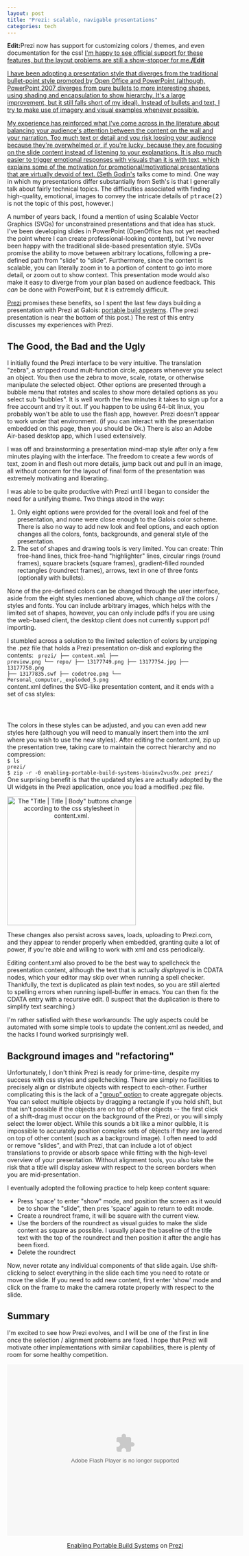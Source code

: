```yaml
--- 
layout: post
title: "Prezi: scalable, navigable presentations"
categories: tech
---
```

<strong>Edit:</strong>Prezi now has support for customizing colors / themes, and even documentation for the css! <a href="http://prezi.com/learn/color-wizard/?utm_source=MadMimi&utm_medium=email&utm_content=Holiday+features:+colors+and+fonts,+drag+and+drop&utm_campaign=Introducing+Colors,+Fonts,+and+Snap&utm_term=customize"> I'm happy to see official support for these features, but the layout problems are still a show-stopper for me.<strong>/Edit</strong>

I have been adopting a presentation style that diverges from the traditional bullet-point style promoted by Open Office and PowerPoint (although, PowerPoint 2007 diverges from pure bullets to more interesting shapes, using shading and encapsulation to show hierarchy.  It's a large improvement, but it still falls short of my ideal).  Instead of bullets and text, I try to make use of imagery and visual examples whenever possible.

My experience has reinforced what I've come across in the literature about balancing your audience's attention between the content on the wall and your narration.  Too much text or detail and you risk loosing your audience because they're overwhelmed or, if you're lucky, because they are focusing on the slide content instead of listening to your explanations.  It is also much easier to trigger emotional responses with visuals than it is with text, which explains some of the motivation for promotional/motivational presentations that are virtually devoid of text.  (<a href="http://www.sethgodin.com/">Seth Godin's</a> talks come to mind.  One way in which my presentations differ substantially from Seth's is that I generally talk about fairly technical topics.  The difficulties associated with finding high-quality, emotional, images to convey the intricate details of <tt>ptrace(2)</tt> is not the topic of this post, however.) 

A number of years back, I found a mention of using Scalable Vector Graphics (SVGs) for unconstrained presentations and that idea has stuck.  I've been developing slides in PowerPoint (OpenOffice has not yet reached the point where I can create professional-looking content), but I've never been happy with the traditional slide-based presentation style.  SVGs promise the ability to move between arbitrary locations, following a pre-defined path from "slide" to "slide".  Furthermore, since the content is scalable, you can literally zoom in to a portion of content to go into more detail, or zoom out to show context.  This presentation mode would also make it easy to diverge from your plan based on audience feedback.  This <em>can</em> be done with PowerPoint, but it is extremely difficult. 

<a href="http://prezi.com">Prezi</a> promises these benefits, so I spent the last few days building a presentation with Prezi at Galois: <a href="http://www.galois.com/blog/2010/09/30/tech-talk-enabling-portable-build-systems/">portable build systems</a>.  (The prezi presentation is near the bottom of this post.)  The rest of this entry discusses my experiences with Prezi.

## The Good, the Bad and the Ugly

I initially found the Prezi interface to be very intuitive.  The translation "zebra", a stripped round mult-function circle, appears whenever you select an object.  You then use the zebra to move, scale, rotate, or otherwise manipulate the selected object.  Other options are presented through a bubble menu that rotates and scales to show more detailed options as you select sub "bubbles".  It is well worth the few minutes it takes to sign up for a free account and try it out.  If you happen to be using 64-bit linux, you probably won't be able to use the flash app, however.  Prezi doesn't appear to work under that environment.  (if you can interact with the presentation embedded on this page, then you should be Ok.)  There is also an Adobe Air-based desktop app, which I used extensively.

I was off and brainstorming a presentation mind-map style after only a few minutes playing with the interface.  The freedom to create a few words of text, zoom in and flesh out more details, jump back out and pull in an image, all without concern for the layout of final form of the presentation was extremely motivating and liberating.  

I was able to be quite productive with Prezi until I began to consider the need for a unifying theme.  Two things stood in the way: 
<ol>
<li>Only eight options were provided for the overall look and feel of the presentation, and none were close enough to the Galois color scheme. There is also no way to add new look and feel options, and each option changes all the colors, fonts, backgrounds, and general style of the presentation.</li>
<li>The set of shapes and drawing tools is very limited. You can create: Thin free-hand lines, thick free-hand "highlighter" lines, circular rings (round frames), square brackets (square frames), gradient-filled rounded rectangles (roundrect frames), arrows, text in one of three fonts (optionally with bullets).
</ol>
None of the pre-defined colors can be changed through the user interface, aside from the eight styles mentioned above, which change <em>all</em> the colors / styles and fonts.  You can include arbitrary images, which helps with the limited set of shapes, however, you can only include pdfs if you are using the web-based client, the desktop client does not currently support pdf importing.

I stumbled across a solution to the limited selection of colors by unzipping the .pez file that holds a Prezi presentation on-disk and exploring the contents:
<code lang="bash">
prezi/
├── content.xml
├── preview.png
└── repo/
    ├── 13177749.png
    ├── 13177754.jpg
    ├── 13177758.png
    ├── 13177835.swf
    ├── codetree.png
    └── Personal_computer,_exploded_5.png
</code>
content.xml defines the SVG-like presentation content, and it ends with a set of css styles:
<code lang="html">
<style type="text/css"><![CDATA[
ZLabel.head
{
	fontFamily: head;
	color: #385d7c;
}

ZLabel.strong
{
	fontFamily: strong;
	color: #952b1d;
}
...
(and so on)
...
]]</style>
</code>
The colors in these styles can be adjusted, and you can even add new styles here (although you will need to manually insert them into the xml where you wish to use the new styles).  After editing the content.xml, zip up the presentation tree, taking care to maintain the correct hierarchy and no compression:
<code lang="bash">
$ ls
prezi/
$ zip -r -0 enabling-portable-build-systems-biuinv2vus9x.pez prezi/
</code>
One surprising benefit is that the updated styles are actually adopted by the UI widgets in the Prezi application, once you load a modified .pez file.

<a href="http://blog.ciscavate.org/wp-content/2010/10/prezi-text.png" style="text-align:center;" ><img src="http://blog.ciscavate.org/wp-content/2010/10/prezi-text.png" alt="The &quot;Title | Title | Body&quot; buttons change according to the css stylesheet in content.xml." title="prezi-text" width="300" style="margin-left:auto;margin-right:auto;"/></a>

These changes also persist across saves, loads, uploading to Prezi.com, and they appear to render properly when embedded, granting quite a lot of power, if you're able and willing to work with xml and css periodically.

Editing content.xml also proved to be the best way to spellcheck the presentation content, although the text that is actually <em>displayed</em> is in CDATA nodes, which your editor may skip over when running a spell checker.  Thankfully, the text is duplicated as plain text nodes, so you are still alerted to spelling errors when running ispell-buffer in emacs.  You can then fix the CDATA entry with a recursive edit.  (I suspect that the duplication is there to simplify text searching.)

I'm rather satisfied with these workarounds: The ugly aspects could be automated with some simple tools to update the content.xml as needed, and the hacks I found worked surprisingly well.

## Background images and "refactoring"

Unfortunately, I don't think Prezi is ready for prime-time, despite my success with css styles and spellchecking.  There are simply no facilities to precisely align or distribute objects with respect to each-other.  Further complicating this is the lack of a <a href="http://community.prezi.com/prezi/topics/grouping_as_in_cntrl_g">"group" option</a> to create aggregate objects.  You can select multiple objects by dragging a rectangle if you hold shift, but that isn't possible if the objects are on top of other objects -- the first click of a shift-drag must occur on the background of the Prezi, or you will simply select the lower object.  While this sounds a bit like a minor quibble, it is impossible to accurately position complex sets of objects if they are layered on top of other content (such as a background image).  I often need to add or remove "slides", and with Prezi, that can include a lot of object translations to provide or absorb space while fitting with the high-level overview of your presentation.  Without alignment tools, you also take the risk that a title will display askew with respect to the screen borders when you are mid-presentation.

I eventually adopted the following practice to help keep content square:
<ul>
<li>Press 'space' to enter "show" mode, and position the screen as it would be to show the "slide", then pres 'space' again to return to edit mode.</li>
<li>Create a roundrect frame, it will be square with the current view.</li>
<li>Use the borders of the roundrect as visual guides to make the slide content as square as possible.  I usually place the baseline of the title text with the top of the roundrect and then position it after the angle has been fixed.</li>
<li>Delete the roundrect</li>
</ul>
Now, never rotate any individual components of that slide again.  Use shift-clicking to select everything in the slide each time you need to rotate or move the slide.  If you need to add new content, first enter 'show' mode and click on the frame to make the camera rotate properly with respect to the slide.

## Summary

I'm excited to see how Prezi evolves, and I will be one of the first in line once the selection / alignment problems are fixed.  I hope that Prezi will motivate other implementations with similar capabilities, there is plenty of room for some healthy competition.

<div class="prezi-player"><style type="text/css" media="screen">.prezi-player { width: 550px; } .prezi-player-links { text-align: center; }</style><object id="prezi_biuinv2vus9x" name="prezi_biuinv2vus9x" classid="clsid:D27CDB6E-AE6D-11cf-96B8-444553540000" width="550" height="400"><param name="movie" value="http://prezi.com/bin/preziloader.swf"/><param name="allowfullscreen" value="true"/><param name="allowscriptaccess" value="always"/><param name="bgcolor" value="#ffffff"/><param name="flashvars" value="prezi_id=biuinv2vus9x&amp;lock_to_path=0&amp;color=ffffff&amp;autoplay=no&amp;autohide_ctrls=0"/><embed id="preziEmbed_biuinv2vus9x" name="preziEmbed_biuinv2vus9x" src="http://prezi.com/bin/preziloader.swf" type="application/x-shockwave-flash" allowfullscreen="true" allowscriptaccess="always" width="550" height="400" bgcolor="#ffffff" flashvars="prezi_id=biuinv2vus9x&amp;lock_to_path=0&amp;color=ffffff&amp;autoplay=no&amp;autohide_ctrls=0"></embed></object><div class="prezi-player-links"><p><a title="Galois is developing build system configuration capabilities to improve the portability of build systems." href="http://prezi.com/biuinv2vus9x/enabling-portable-build-systems/">Enabling Portable Build Systems</a> on <a href="http://prezi.com">Prezi</a></p></div></div>
